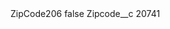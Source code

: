 <?xml version="1.0" encoding="UTF-8"?>
<CustomMetadata xmlns="http://soap.sforce.com/2006/04/metadata" xmlns:xsi="http://www.w3.org/2001/XMLSchema-instance" xmlns:xsd="http://www.w3.org/2001/XMLSchema">
    <label>ZipCode206</label>
    <protected>false</protected>
    <values>
        <field>Zipcode__c</field>
        <value xsi:type="xsd:string">20741</value>
    </values>
</CustomMetadata>
